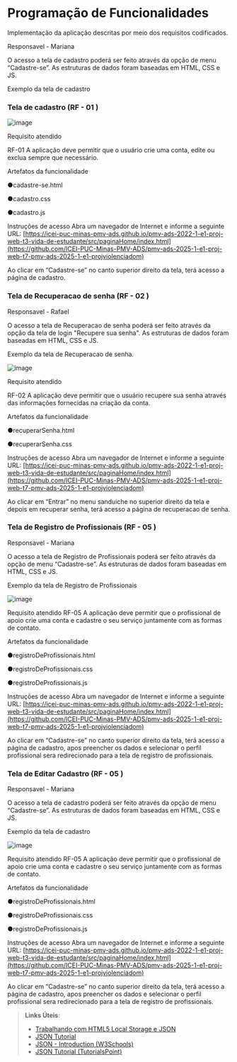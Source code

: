 # Programação de Funcionalidades

Implementação da aplicação descritas por meio dos requisitos codificados. 





Responsavel - Mariana

O acesso a tela de cadastro poderá ser feito através da opção de menu “Cadastre-se”. As estruturas de dados foram baseadas em HTML, CSS e JS.

Exemplo da tela de cadastro

### Tela de cadastro (RF - 01 )

![image](https://github.com/user-attachments/assets/586477dc-7217-4f54-80cb-f0ac310f5aff)


Requisito atendido

RF-01	A aplicação deve permitir que o usuário crie uma conta,	edite ou exclua sempre que necessário.

Artefatos da funcionalidade

●cadastre-se.html

●cadastro.css

●cadastro.js

Instruções de acesso
Abra um navegador de Internet e informe a seguinte URL: [https://icei-puc-minas-pmv-ads.github.io/pmv-ads-2022-1-e1-proj-web-t3-vida-de-estudante/src/paginaHome/index.html](https://github.com/ICEI-PUC-Minas-PMV-ADS/pmv-ads-2025-1-e1-proj-web-t7-pmv-ads-2025-1-e1-projviolenciadom)

Ao clicar em “Cadastre-se” no canto superior direito da tela, terá acesso a página de cadastro.








### Tela de Recuperacao de senha (RF - 02 )

Responsavel - Rafael

O acesso a tela de Recuperacao de senha poderá ser feito através da opção da tela de login "Recupere sua senha". As estruturas de dados foram baseadas em HTML, CSS e JS.

Exemplo da tela de Recuperacao de senha.

![image](https://github.com/user-attachments/assets/84e5b639-ff66-4c07-8443-b6f31dd2c9c5)


Requisito atendido

RF-02	A aplicação deve permitir que o usuário recupere sua senha através das informações fornecidas na criação da conta.

Artefatos da funcionalidade

●recuperarSenha.html

●recuperarSenha.css



Instruções de acesso
Abra um navegador de Internet e informe a seguinte URL: [https://icei-puc-minas-pmv-ads.github.io/pmv-ads-2022-1-e1-proj-web-t3-vida-de-estudante/src/paginaHome/index.html](https://github.com/ICEI-PUC-Minas-PMV-ADS/pmv-ads-2025-1-e1-proj-web-t7-pmv-ads-2025-1-e1-projviolenciadom)

Ao clicar em “Entrar” no menu sanduiche no superior direito da tela e depois em recuperar senha, terá acesso a página de recuperacao de senha.








### Tela de Registro de Profissionais (RF - 05 )

Responsavel - Mariana

O acesso a tela de Registro de Profissionais poderá ser feito através da opção de menu “Cadastre-se”. As estruturas de dados foram baseadas em HTML, CSS e JS.

Exemplo da tela de Registro de Profissionais

![image](https://github.com/user-attachments/assets/05e7aba9-4a0a-4d22-b295-c65a184d8e17)

Requisito atendido 
RF-05	A aplicação deve permitir que o	profissional de apoio crie uma	conta e cadastre o seu serviço	juntamente com as formas de	contato.

Artefatos da funcionalidade

●registroDeProfissionais.html

●registroDeProfissionais.css

●registroDeProfissionais.js

Instruções de acesso
Abra um navegador de Internet e informe a seguinte URL: [https://icei-puc-minas-pmv-ads.github.io/pmv-ads-2022-1-e1-proj-web-t3-vida-de-estudante/src/paginaHome/index.html](https://github.com/ICEI-PUC-Minas-PMV-ADS/pmv-ads-2025-1-e1-proj-web-t7-pmv-ads-2025-1-e1-projviolenciadom)

Ao clicar em “Cadastre-se” no canto superior direito da tela, terá acesso a página de cadastro, apos preencher os dados e selecionar o perfil profissional sera redirecionado para a tela de registro de profissionais.





### Tela de Editar Cadastro (RF - 05 )

Responsavel - Mariana

O acesso a tela de cadastro poderá ser feito através da opção de menu “Cadastre-se”. As estruturas de dados foram baseadas em HTML, CSS e JS.

Exemplo da tela de cadastro

![image](https://github.com/user-attachments/assets/933cd782-c49b-4ee1-9958-4e4bebc5a8a7)

Requisito atendido 
RF-05	A aplicação deve permitir que o	profissional de apoio crie uma	conta e cadastre o seu serviço	juntamente com as formas de	contato.

Artefatos da funcionalidade

●registroDeProfissionais.html

●registroDeProfissionais.css

●registroDeProfissionais.js

Instruções de acesso
Abra um navegador de Internet e informe a seguinte URL: [https://icei-puc-minas-pmv-ads.github.io/pmv-ads-2022-1-e1-proj-web-t3-vida-de-estudante/src/paginaHome/index.html](https://github.com/ICEI-PUC-Minas-PMV-ADS/pmv-ads-2025-1-e1-proj-web-t7-pmv-ads-2025-1-e1-projviolenciadom)

Ao clicar em “Cadastre-se” no canto superior direito da tela, terá acesso a página de cadastro, apos preencher os dados e selecionar o perfil profissional sera redirecionado para a tela de registro de profissionais.






> **Links Úteis**:
> - [Trabalhando com HTML5 Local Storage e JSON](https://www.devmedia.com.br/trabalhando-com-html5-local-storage-e-json/29045)
> - [JSON Tutorial](https://www.w3resource.com/JSON)
> - [JSON - Introduction (W3Schools)](https://www.w3schools.com/js/js_json_intro.asp)
> - [JSON Tutorial (TutorialsPoint)](https://www.tutorialspoint.com/json/index.htm)

